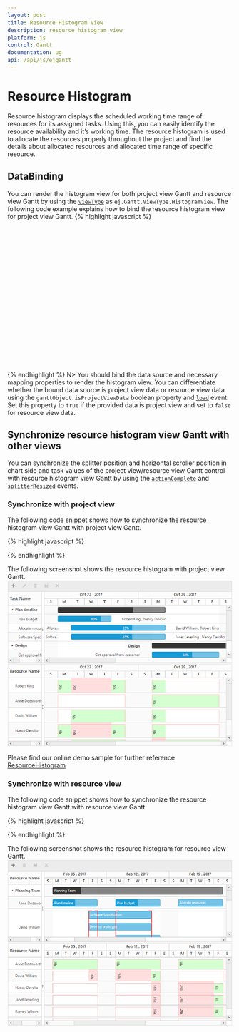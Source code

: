 ```yaml
---
layout: post
title: Resource Histogram View
description: resource histogram view
platform: js
control: Gantt
documentation: ug
api: /api/js/ejgantt
---
```


# Resource Histogram

Resource histogram displays the scheduled working time range of resources for its assigned tasks. Using this, you can easily identify the resource availability and it’s working time. The resource histogram is used to allocate the resources properly throughout the project and find the details about allocated resources and allocated time range of specific resource.

## DataBinding
You can render the histogram view for both project view Gantt and resource view Gantt by using the [`viewType`](/api/js/ejgantt#members:viewtype) as `ej.Gantt.ViewType.HistogramView`. 
The following code example explains how to bind the resource histogram view for project view Gantt.
{% highlight javascript %}

<div id="GanttContainer" style="height:310px;width:100%;"></div>
<div id="HistogramContainer" style="height:300px;width:100%;" />

<script type="text/javascript">
 $("#GanttContainer").ejGantt({
		dataSource: histogramResourcesData,
		viewType: ej.Gantt.ViewType.ProjectView,
		taskIdMapping: "TaskId",
		taskNameMapping: "TaskName",
		startDateMapping: "StartDate",
		durationMapping: "Duration",
		progressMapping: "Progress",
		childMapping: "Children",
		resourceUnitMapping:"Unit",
		resourceInfoMapping: "Resources",
		resourceNameMapping: "Name",
		resourceIdMapping: "Id",			
		resources: resources,			
		 //..			
	});
$("#HistogramContainer").ejGantt({
		dataSource: histogramResourcesData,
		viewType: ej.Gantt.ViewType.HistogramView,
		taskIdMapping: "TaskId",
		taskNameMapping: "TaskName",
		startDateMapping: "StartDate",
		durationMapping: "Duration",
		progressMapping: "Progress",
		childMapping: "Children",
		resourceUnitMapping: "Unit",
		resourceInfoMapping: "Resources",
		resourceNameMapping: "Name",
		resourceIdMapping: "Id",
		resources: resources,
		load: function (args) {
		 this.isProjectViewData = true;
		},
	});
</script>
{% endhighlight %}
N> You should bind the data source and necessary mapping properties to render the histogram view. You can differentiate whether the bound data source is project view data or resource view data using the `ganttObject.isProjectViewData` boolean property and [`load`](/api/js/ejgantt#events:load) event. Set this property to `true` if the provided data is project view and set to `false` for resource view data.

## Synchronize resource histogram view Gantt with other views

You can synchronize the splitter position and horizontal scroller position in chart side and task values of the project view/resource view Gantt control with resource histogram view Gantt by using the [`actionComplete`](/api/js/ejgantt#events:actioncomplete) and [`splitterResized`](/api/js/ejgantt#events:splitterresized) events.

### Synchronize with project view

The following code snippet shows how to synchronize the resource histogram view Gantt with project view Gantt.

{% highlight javascript %}
<script type="text/javascript">
 $("#GanttContainer").ejGantt({
		dataSource: histogramResourcesData,
		viewType: ej.Gantt.ViewType.ProjectView,
		splitterResized: splitterResized,
        actionComplete: actionComplete,		
		 //..			
	});
$("#HistogramContainer").ejGantt({
		dataSource: histogramResourcesData,
		viewType: ej.Gantt.ViewType.HistogramView,
		splitterResized: splitterResized,
        actionComplete: actionComplete,
		
	});
    function splitterResized(args) {
        if (args.isOnResize == false) return;
            if (this._id == "GanttContainer") {
                $("#HistogramContainer").ejGantt("setSplitterPosition", args.currentSplitterPosition);
            } else if (this._id == "HistogramContainer") {
                $("#GanttContainer").ejGantt("setSplitterPosition", args.currentSplitterPosition);
            }
        }
    function actionComplete(args) {
         if (args.requestType == "scroll" && args.scrollDirection == "horizontal") {
                var scrollLeft = args.scrollLeft;
                if (this._id == "GanttContainer" && !args.isScrollByMethod) {
                    $("#HistogramContainer").ejGantt("setChartScrollLeft", scrollLeft);
                } else if (this._id == "HistogramContainer" && !args.isScrollByMethod) {
                    $("#GanttContainer").ejGantt("setChartScrollLeft", scrollLeft);
                }
            } else if (args.requestType == "recordUpdate") {
                $("#HistogramContainer").ejGantt("updateHistogramTask", args.data, "update");
                if (args.updatedRecords && args.updatedRecords.length > 0) {
                    for (var count = 0; count < args.updatedRecords.length; count++) {
                        $("#HistogramContainer").ejGantt("updateHistogramTask", args.updatedRecords[count], "update");
                    }
                }
            } else if (args.requestType == "save" && args.modifiedRecord) {
                $("#HistogramContainer").ejGantt("updateHistogramTask", args.modifiedRecord, "update");
            }
            else if (args.requestType == "save" && args.addedRecord) {
                $("#HistogramContainer").ejGantt("updateHistogramTask", args.addedRecord, "add");
            }
            else if (args.requestType == "delete") {
                $("#HistogramContainer").ejGantt("updateHistogramTask", args.data, "delete");
            }   
        }      
    </script>
{% endhighlight %}

The following screenshot shows the resource histogram with project view Gantt.
![](/js/Gantt/HistogramView_images/HistogramView_1.png)

Please find our online demo sample for further reference
[ResourceHistogram](https://js.syncfusion.com/demos/web/#!/bootstrap/gantt/histogramview)

### Synchronize with resource view
The following code snippet shows how to synchronize the resource histogram view Gantt with resource view Gantt.

{% highlight javascript %}
<script type="text/javascript">
 $("#GanttContainer").ejGantt({
		dataSource: histogramResourcesData,
		viewType: ej.Gantt.ViewType.ResourceView,
		splitterResized: splitterResized,
        actionComplete: actionComplete,		
		 //..			
	});
$("#HistogramContainer").ejGantt({
		dataSource: histogramResourcesData,
		viewType: ej.Gantt.ViewType.HistogramView,
		splitterResized: splitterResized,
        actionComplete: actionComplete,
		
	});
    function splitterResized(args) {
        if (args.isOnResize == false) return;
            if (this._id == "GanttContainer") {
                $("#HistogramContainer").ejGantt("setSplitterPosition", args.currentSplitterPosition);
            } else if (this._id == "HistogramContainer") {
                $("#GanttContainer").ejGantt("setSplitterPosition", args.currentSplitterPosition);
            }
        }
    function actionComplete(args) {
        if (args.requestType == "scroll" && args.scrollDirection == "horizontal") {
                console.log(this._id + "-" + args.scrollLeft);
                var scrollLeft = args.scrollLeft;
                if (this._id == "GanttContainer" && !args.isScrollByMethod) {
                    $("#HistogramContainer").ejGantt("setChartScrollLeft", scrollLeft);
                } else if (this._id == "HistogramContainer" && !args.isScrollByMethod) {
                    $("#GanttContainer").ejGantt("setChartScrollLeft", scrollLeft);
                }
            }
                //task drag and drop action and edit action
         else if (args.requestType == "save" && args.modifiedRecord || args.requestType == "recordUpdate") {
                var data = args.requestType == "save" ? args.modifiedRecord : args.item ? args.item : args.data;
                $("#HistogramContainer").ejGantt("updateHistogramTask", data, "update");
                //row delete & group delete
                if (args.updatedRecords) {
                    for (var i = 0; i < args.updatedRecords.length; i++) {
                        var data = args.updatedRecords[i];
                        $("#HistogramContainer").ejGantt("updateHistogramTask", data, "update");
                    }
                }
            }
                //add row
        else if (args.requestType == "save" && args.addedRecord) {
                $("#HistogramContainer").ejGantt("updateHistogramTask", args.addedRecord, "add");
            }
                //task delete
        else if (args.requestType == "delete") {
                $("#HistogramContainer").ejGantt("updateHistogramTask", args.data, "delete");
            }
        }               
    </script>
{% endhighlight %}

The following screenshot shows the resource histogram for resource view Gantt.
![](/js/Gantt/HistogramView_images/HistogramView_2.png)
